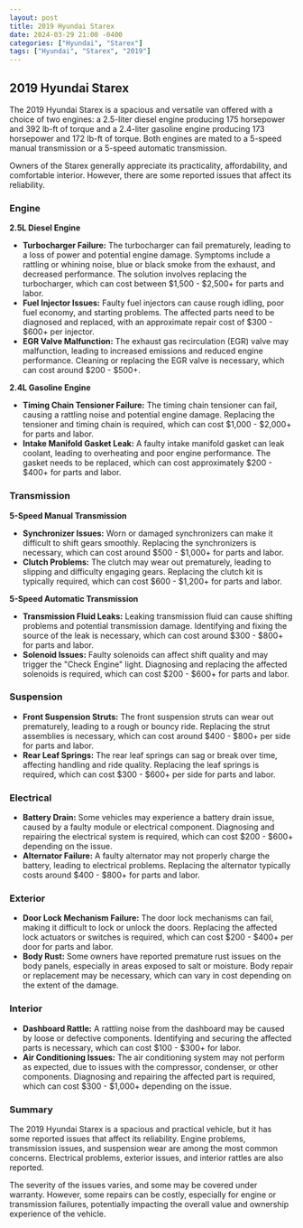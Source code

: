 ```yaml
---
layout: post
title: 2019 Hyundai Starex
date: 2024-03-29 21:00 -0400
categories: ["Hyundai", "Starex"]
tags: ["Hyundai", "Starex", "2019"]
---
```

## **2019 Hyundai Starex**

The 2019 Hyundai Starex is a spacious and versatile van offered with a choice of two engines: a 2.5-liter diesel engine producing 175 horsepower and 392 lb-ft of torque and a 2.4-liter gasoline engine producing 173 horsepower and 172 lb-ft of torque. Both engines are mated to a 5-speed manual transmission or a 5-speed automatic transmission.

Owners of the Starex generally appreciate its practicality, affordability, and comfortable interior. However, there are some reported issues that affect its reliability.

### **Engine**

**2.5L Diesel Engine**

* **Turbocharger Failure:** The turbocharger can fail prematurely, leading to a loss of power and potential engine damage. Symptoms include a rattling or whining noise, blue or black smoke from the exhaust, and decreased performance. The solution involves replacing the turbocharger, which can cost between $1,500 - $2,500+ for parts and labor.
* **Fuel Injector Issues:** Faulty fuel injectors can cause rough idling, poor fuel economy, and starting problems. The affected parts need to be diagnosed and replaced, with an approximate repair cost of $300 - $600+ per injector.
* **EGR Valve Malfunction:** The exhaust gas recirculation (EGR) valve may malfunction, leading to increased emissions and reduced engine performance. Cleaning or replacing the EGR valve is necessary, which can cost around $200 - $500+.

**2.4L Gasoline Engine**

* **Timing Chain Tensioner Failure:** The timing chain tensioner can fail, causing a rattling noise and potential engine damage. Replacing the tensioner and timing chain is required, which can cost $1,000 - $2,000+ for parts and labor.
* **Intake Manifold Gasket Leak:** A faulty intake manifold gasket can leak coolant, leading to overheating and poor engine performance. The gasket needs to be replaced, which can cost approximately $200 - $400+ for parts and labor.

### **Transmission**

**5-Speed Manual Transmission**

* **Synchronizer Issues:** Worn or damaged synchronizers can make it difficult to shift gears smoothly. Replacing the synchronizers is necessary, which can cost around $500 - $1,000+ for parts and labor.
* **Clutch Problems:** The clutch may wear out prematurely, leading to slipping and difficulty engaging gears. Replacing the clutch kit is typically required, which can cost $600 - $1,200+ for parts and labor.

**5-Speed Automatic Transmission**

* **Transmission Fluid Leaks:** Leaking transmission fluid can cause shifting problems and potential transmission damage. Identifying and fixing the source of the leak is necessary, which can cost around $300 - $800+ for parts and labor.
* **Solenoid Issues:** Faulty solenoids can affect shift quality and may trigger the "Check Engine" light. Diagnosing and replacing the affected solenoids is required, which can cost $200 - $600+ for parts and labor.

### **Suspension**

* **Front Suspension Struts:** The front suspension struts can wear out prematurely, leading to a rough or bouncy ride. Replacing the strut assemblies is necessary, which can cost around $400 - $800+ per side for parts and labor.
* **Rear Leaf Springs:** The rear leaf springs can sag or break over time, affecting handling and ride quality. Replacing the leaf springs is required, which can cost $300 - $600+ per side for parts and labor.

### **Electrical**

* **Battery Drain:** Some vehicles may experience a battery drain issue, caused by a faulty module or electrical component. Diagnosing and repairing the electrical system is required, which can cost $200 - $600+ depending on the issue.
* **Alternator Failure:** A faulty alternator may not properly charge the battery, leading to electrical problems. Replacing the alternator typically costs around $400 - $800+ for parts and labor.

### **Exterior**

* **Door Lock Mechanism Failure:** The door lock mechanisms can fail, making it difficult to lock or unlock the doors. Replacing the affected lock actuators or switches is required, which can cost $200 - $400+ per door for parts and labor.
* **Body Rust:** Some owners have reported premature rust issues on the body panels, especially in areas exposed to salt or moisture. Body repair or replacement may be necessary, which can vary in cost depending on the extent of the damage.

### **Interior**

* **Dashboard Rattle:** A rattling noise from the dashboard may be caused by loose or defective components. Identifying and securing the affected parts is necessary, which can cost $100 - $300+ for labor.
* **Air Conditioning Issues:** The air conditioning system may not perform as expected, due to issues with the compressor, condenser, or other components. Diagnosing and repairing the affected part is required, which can cost $300 - $1,000+ depending on the issue.

### **Summary**

The 2019 Hyundai Starex is a spacious and practical vehicle, but it has some reported issues that affect its reliability. Engine problems, transmission issues, and suspension wear are among the most common concerns. Electrical problems, exterior issues, and interior rattles are also reported.

The severity of the issues varies, and some may be covered under warranty. However, some repairs can be costly, especially for engine or transmission failures, potentially impacting the overall value and ownership experience of the vehicle.
